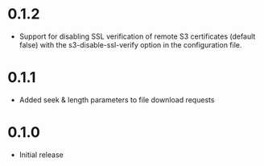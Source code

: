 # 0.1.2

- Support for disabling SSL verification of remote S3 certificates (default false) with the s3-disable-ssl-verify option in the configuration file.

# 0.1.1

- Added seek & length parameters to file download requests

# 0.1.0

- Initial release
